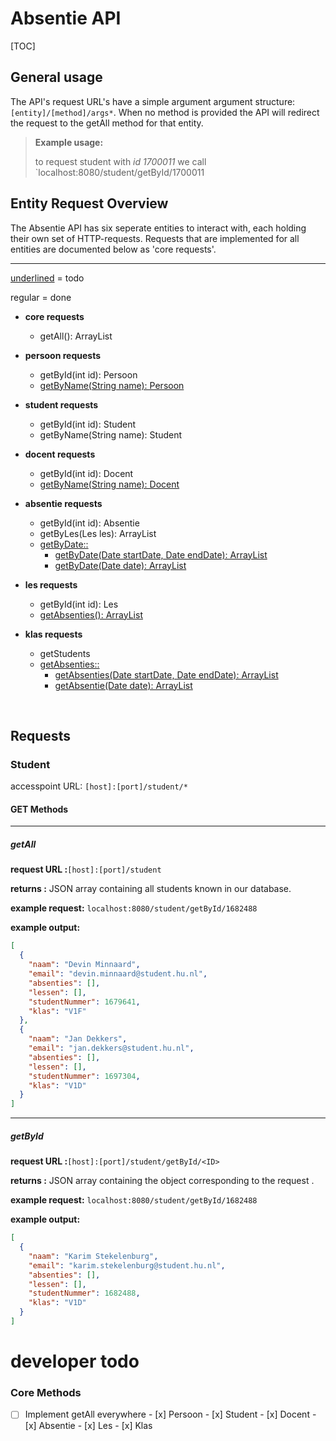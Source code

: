 # Absentie API



[TOC]

## General usage

The API's request URL's have a simple argument argument structure: `[entity]/[method]/args*`. When no method is provided the API will redirect the request to the getAll method for that entity.

> **Example usage:**
>
> to request student with *id* *1700011* we call `localhost:8080/student/getById/1700011



## Entity Request Overview

The Absentie API has six seperate entities to interact with, each holding their own set of HTTP-requests. Requests that are implemented for all entities are documented below as 'core requests'.

------



<u>underlined</u>	=	todo

regular		=	done



- **core requests**

  - getAll(): ArrayList<T>

- **persoon requests**

  - getById(int id): Persoon
  - <u>getByName(String name): Persoon</u>

- **student requests**

  - getById(int id): Student
  - getByName(String name): Student

- **docent requests**

  - getById(int id): Docent
  - <u>getByName(String name): Docent</u>

- **absentie requests**

  - getById(int id): Absentie
  - getByLes(Les les): ArrayList<Absentie>
  - <u>getByDate::</u>
    - <u>getByDate(Date startDate, Date endDate): ArrayList<Absentie></u>
    - <u>getByDate(Date date): ArrayList<Absentie></u>

- **les requests**

  - getById(int id): Les
  - <u>getAbsenties(): ArrayList<Absentie></u>

- **klas requests**

  - getStudents
  - <u>getAbsenties::</u>
    - <u>getAbsenties(Date startDate, Date endDate): ArrayList<Absentie></u>
    - <u>getAbsentie(Date date): ArrayList<Absentie></u>

  ​

## Requests

### Student

accesspoint URL:	`[host]:[port]/student/*` 



#### GET Methods

------

##### getAll

**request URL	:**`[host]:[port]/student` 

**returns		:**	JSON array containing all students known in our database.



**example request:** `localhost:8080/student/getById/1682488`

**example output:**

```json
[
  {
    "naam": "Devin Minnaard",
    "email": "devin.minnaard@student.hu.nl",
    "absenties": [],
    "lessen": [],
    "studentNummer": 1679641,
    "klas": "V1F"
  },
  {
    "naam": "Jan Dekkers",
    "email": "jan.dekkers@student.hu.nl",
    "absenties": [],
    "lessen": [],
    "studentNummer": 1697304,
    "klas": "V1D"
  }
]
```

------

##### getById

**request URL	:**`[host]:[port]/student/getById/<ID>` 

**returns		:**	JSON array containing the object corresponding to the request <ID>.



**example request:** `localhost:8080/student/getById/1682488`

**example output:**

```json
[
  {
    "naam": "Karim Stekelenburg",
    "email": "karim.stekelenburg@student.hu.nl",
    "absenties": [],
    "lessen": [],
    "studentNummer": 1682488,
    "klas": "V1D"
  }
]
```



# developer todo

### Core Methods

- [ ] Implement getAll everywhere
      - [x] Persoon
      - [x] Student
      - [x] Docent
      - [x] Absentie
      - [x] Les
      - [x] Klas



